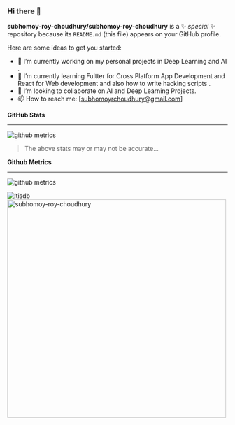 ### Hi there 👋
**subhomoy-roy-choudhury/subhomoy-roy-choudhury** is a ✨ _special_ ✨ repository because its `README.md` (this file) appears on your GitHub profile.

Here are some ideas to get you started:

- 🔭 I’m currently working on my personal projects in Deep Learning and AI . 
- 🌱 I’m currently learning Fultter for Cross Platform App Development and React for Web development and also how to write hacking scripts .
- 👯 I’m looking to collaborate on AI and Deep Learning Projects.
- 📫 How to reach me: [subhomoyrchoudhury@gmail.com]

**GitHub Stats**
** **
![github metrics](https://github-readme-stats.vercel.app/api?username=subhomoy-roy-choudhury&&theme=merko&&show_icons=true)
>The above stats may or may not be accurate...

**Github Metrics**
** **
![github metrics](https://metrics.lecoq.io/subhomoy-roy-choudhury)

<img align="center" src="https://github-readme-streak-stats.herokuapp.com/?user=subhomoy-roy-choudhury&count_private=true&theme=radical" alt="itisdb" />
<img align="center" width=500 src="https://github-readme-stats.vercel.app/api/top-langs/?username=subhomoy-roy-choudhury&count_private=true&theme=radical" alt="subhomoy-roy-choudhury" />
